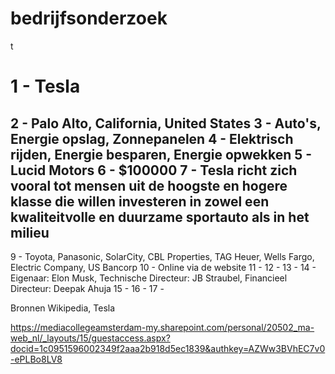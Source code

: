 # bedrijfsonderzoek
t
# 1 - Tesla
2 - Palo Alto, California, United States
3 - Auto's, Energie opslag, Zonnepanelen
4 - Elektrisch rijden, Energie besparen, Energie opwekken
5 - Lucid Motors
6 - $100000
7 - Tesla richt zich vooral tot mensen uit de hoogste en hogere klasse die willen investeren in zowel een kwaliteitvolle en duurzame sportauto als in het milieu
- 
9 - Toyota, Panasonic, SolarCity, CBL Properties, TAG Heuer, Wells Fargo, Electric Company, US Bancorp
10 - Online via de website
11 - 
12 -
13 -
14 - Eigenaar: Elon Musk, Technische Directeur: JB Straubel, Financieel Directeur: Deepak Ahuja
15 -
16 - 
17 - 

Bronnen Wikipedia, Tesla


https://mediacollegeamsterdam-my.sharepoint.com/personal/20502_ma-web_nl/_layouts/15/guestaccess.aspx?docid=1c0951596002349f2aaa2b918d5ec1839&authkey=AZWw3BVhEC7v0-ePLBo8LV8

